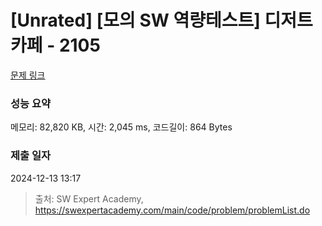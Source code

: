 # [Unrated] [모의 SW 역량테스트] 디저트 카페 - 2105 

[문제 링크](https://swexpertacademy.com/main/code/problem/problemDetail.do?contestProbId=AV5VwAr6APYDFAWu) 

### 성능 요약

메모리: 82,820 KB, 시간: 2,045 ms, 코드길이: 864 Bytes

### 제출 일자

2024-12-13 13:17



> 출처: SW Expert Academy, https://swexpertacademy.com/main/code/problem/problemList.do